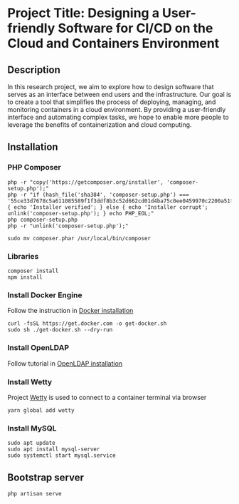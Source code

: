 
# Project Title: Designing a User-friendly Software for CI/CD on the Cloud and Containers Environment

## Description

In this research project, we aim to explore how to design software that serves as an interface between end users and the infrastructure. Our goal is to create a tool that simplifies the process of deploying, managing, and monitoring containers in a cloud environment. By providing a user-friendly interface and automating complex tasks, we hope to enable more people to leverage the benefits of containerization and cloud computing.

## Installation

### PHP Composer
```
php -r "copy('https://getcomposer.org/installer', 'composer-setup.php');"
php -r "if (hash_file('sha384', 'composer-setup.php') === '55ce33d7678c5a611085589f1f3ddf8b3c52d662cd01d4ba75c0ee0459970c2200a51f492d557530c71c15d8dba01eae') { echo 'Installer verified'; } else { echo 'Installer corrupt'; unlink('composer-setup.php'); } echo PHP_EOL;"
php composer-setup.php
php -r "unlink('composer-setup.php');"

sudo mv composer.phar /usr/local/bin/composer
```

### Libraries
```
composer install
npm install
```

### Install Docker Engine

Follow the instruction in [Docker installation](https://docs.docker.com/engine/install/ubuntu/)

```
curl -fsSL https://get.docker.com -o get-docker.sh
sudo sh ./get-docker.sh --dry-run
```

### Install OpenLDAP

Follow tutorial in [OpenLDAP installation](https://www.openldap.org/doc/admin22/quickstart.html)


### Install Wetty

Project [Wetty](https://github.com/butlerx/wetty) is used to connect to a container terminal via browser

```
yarn global add wetty
```

### Install MySQL

```
sudo apt update
sudo apt install mysql-server
sudo systemctl start mysql.service
```

## Bootstrap server

```
php artisan serve
```